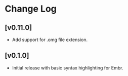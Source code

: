 # Change Log

## [v0.11.0]

- Add support for .omg file extension.

## [v0.1.0]

- Initial release with basic syntax highlighting for Embr.
